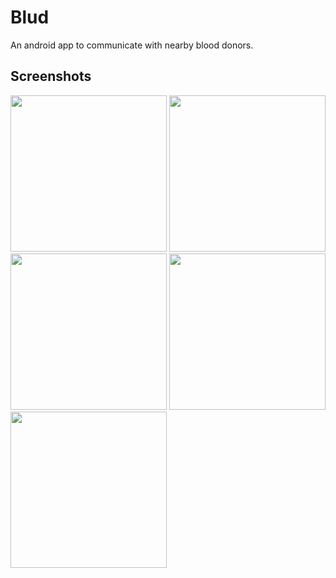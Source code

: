 # Blud
An android app to communicate with nearby blood donors.

## Screenshots

<img src="https://cloud.githubusercontent.com/assets/24683388/23092678/ac6fabea-f5f6-11e6-84b8-ca651302f456.png" width="250" padding = "10">  <img src="https://cloud.githubusercontent.com/assets/24683388/23092676/aa0673de-f5f6-11e6-80c8-638204d84a56.png" width="250">  <img src="https://cloud.githubusercontent.com/assets/24683388/23092679/ae53c3b0-f5f6-11e6-8105-944c4142a256.png" width="250">  <img src="https://cloud.githubusercontent.com/assets/24683388/23092680/b0f6d396-f5f6-11e6-9c3c-de5a49c1e760.png" width="250">
<img src="https://cloud.githubusercontent.com/assets/24683388/23092682/b254d274-f5f6-11e6-99c6-e24436281e1a.png" width="250">

